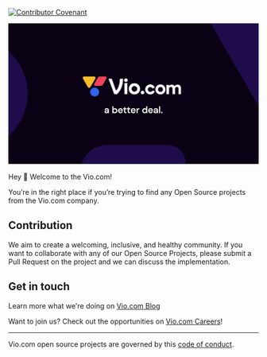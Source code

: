 [![Contributor Covenant](https://img.shields.io/badge/Contributor%20Covenant-2.1-4baaaa.svg)](../code_of_conduct.md)

![Open Source at Vio.com](https://github.com/viodotcom/.github/blob/main/images/vio-logo.png)

Hey :wave: Welcome to the Vio.com!

You’re in the right place if you’re trying to find any Open Source projects from the Vio.com company.

## Contribution

We aim to create a welcoming, inclusive, and healthy community. If you want to collaborate with any
of our Open Source Projects, please submit a Pull Request on the project and we can discuss the implementation.

## Get in touch

Learn more what we're doing on [Vio.com Blog](https://www.vio.com/blog)

Want to join us? Check out the opportunities on [Vio.com Careers](https://www.vio.com/careers)!

----

Vio.com open source projects are governed by this [code of conduct](../code_of_conduct.md).
